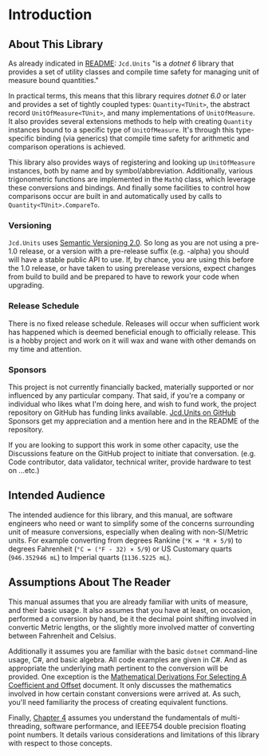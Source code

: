 # Introduction

## About This Library

As already indicated in [README](../../../README): `Jcd.Units` "is a _dotnet 6_ library that provides a set of
utility classes and compile time safety for managing unit of measure bound quantities."

In practical terms, this means that this library requires _dotnet 6.0_ or later and provides a set of tightly coupled
types: `Quantity<TUnit>`, the abstract record `UnitOfMeasure<TUnit>`, and many implementations of `UnitOfMeasure`. It
also provides several extensions methods to help with creating `Quantity` instances bound to a specific type
of `UnitOfMeasure`. It's through this type-specific binding (via generics) that compile time safety for arithmetic and
comparison operations is achieved.

This library also provides ways of registering and looking up `UnitOfMeasure` instances, both by name and by
symbol/abbreviation. Additionally, various trigonometric functions are implemented in the `MathQ` class, which leverage
these conversions and bindings. And finally some facilities to control how comparisons occur are built in and
automatically used by calls to `Quantity<TUnit>.CompareTo`.

### Versioning

`Jcd.Units` uses [Semantic Versioning 2.0](https://semver.org/). So long as you are not using a pre-1.0 release, or a
version with a pre-release suffix (e.g. -alpha) you should will have a stable public API to use. If, by chance, you are
using this before the 1.0 release, or have taken to using prerelease versions, expect changes from build to build and be
prepared to have to rework your code when upgrading.

### Release Schedule

There is no fixed release schedule. Releases will occur when sufficient work has happened which is deemed beneficial
enough to officially release. This is a hobby project and work on it will wax and wane with other demands on my time and
attention.

### Sponsors

This project is not currently financially backed, materially supported or nor influenced by any particular company. That
said, if you're a company or individual who likes what I'm doing here, and wish to fund work, the project repository on
GitHub has funding links available. [Jcd.Units on GitHub](https://github.com/jason-c-daniels/Jcd.Units) Sponsors get my
appreciation and a mention here and in the README of the repository.

If you are looking to support this work in some other capacity, use the Discussions feature on the GitHub project to
initiate that conversation. (e.g. Code contributor, data validator, technical writer, provide hardware to test on
...etc.)

## Intended Audience

The intended audience for this library, and this manual, are software engineers who need or want to simplify some of the
concerns surrounding unit of measure conversions, especially when dealing with non-SI/Metric units. For example
converting from degrees Rankine (`°K = °R × 5/9`) to degrees Fahrenheit (`°C = (°F - 32) × 5/9`) or US Customary
quarts (`946.352946 mL`) to Imperial quarts (`1136.5225 mL`).

## Assumptions About The Reader

This manual assumes that you are already familiar with units of measure, and their basic usage. It also assumes that you
have at least, on occasion, performed a conversion by hand, be it the decimal point shifting involved in convertic
Metric lengths, or the slightly more involved matter of converting between Fahrenheit and Celsius.

Additionally it assumes you are familiar with the basic `dotnet` command-line usage, C#, and basic algebra. All code
examples are given in C#. And as appropriate the underlying math pertinent to the conversion will be provided. One
exception is the [Mathematical Derivations For Selecting A Coefficient and Offset](../mathematical-derivations)
document. It only discusses the mathematics involved in how certain constant conversions were arrived at. As such,
you'll need familiarity the process of creating equivalent functions.

Finally, [Chapter 4](../ch4/index) assumes you understand the fundamentals of multi-threading, software performance,
and IEEE754 double precision floating point numbers. It details various considerations and limitations of this library
with respect to those concepts.
